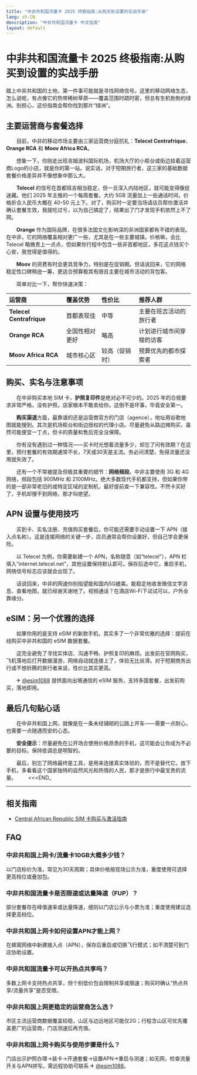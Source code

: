 ```yaml
---
title: "中非共和国流量卡 2025 终极指南:从购买到设置的实战手册"
lang: zh-CN
description: "中非共和国流量卡 中文指南"
layout: default
---
```

# 中非共和国流量卡 2025 终极指南:从购买到设置的实战手册

踏上中非共和国的土地，第一件事可能就是寻找网络信号。这里的移动网络生态，怎么说呢，有点像它的热带稀树草原——覆盖范围时疏时密，但总有生机勃勃的绿洲。别担心，这份指南会帮你找到那片“绿洲”。

## 主要运营商与套餐选择

　　目前，中非的移动市场主要由三家运营商分庭抗礼：**Telecel Centrafrique**、**Orange RCA** 和 **Moov Africa RCA**。

　　想象一下，你刚走出班吉姆波科国际机场，机场大厅的小柜台或街边挂着运营商Logo的小店，就是你的第一站。说实话，对于短期旅行者，这三家的基础数据套餐价格差异并不像想象中那么大。

　　**Telecel** 的信号在首都班吉相当稳定，但一旦深入内陆地区，就可能变得像捉迷藏。他们 2025 年主推的一个每周套餐，大约 5GB 流量加上一些通话时间，价格折合人民币大概在 40-50 元上下。对了，购买时一定要当场请店员帮你激活并确认套餐生效，我就吃过亏，以为自己搞定了，结果出了门才发现手机依然上不了网。

　　**Orange** 作为国际品牌，在很多法国文化影响深的非洲国家都有不错的表现。在中非，它的网络覆盖相对更广一些，尤其是在一些主要城镇。价格嘛，会比 Telecel 略微贵上一点点，但如果你行程中包含一些非首都地区，多花这点钱买个心安，我觉得是值得的。

　　**Moov** 的资费有时会更具竞争力，特别是在促销期。但话说回来，它的网络稳定性口碑稍逊一筹，更适合预算极其有限且主要在城市活动的背包客。

　　简单对比一下，帮你快速决策：

| 运营商 | 覆盖优势 | 性价比 | 推荐人群 |
| :--- | :--- | :--- | :--- |
| **Telecel Centrafrique** | 首都表现佳 | 中等 | 主要在班吉活动的旅行者 |
| **Orange RCA** | 全国性相对更好 | 略高 | 计划进行城市间穿梭的访客 |
| **Moov Africa RCA** | 城市核心区 | 较高（促销时） | 预算优先的都市探索者 |

## 购买、实名与注意事项

　　在中非购买本地 SIM 卡，**护照复印件**是绝对必不可少的。2025 年的合规要求非常严格，没有护照，店家根本不敢卖给你。这倒不是坏事，毕竟安全第一。

　　**购买渠道**方面，最靠谱的还是运营商官方的门店（agence），地址用谷歌地图就能搜到。其次是机场柜台和街边授权的代理小店。尽量避免从路边摊购买，虽然可能便宜一丁点，但卡的质量和售后完全没保障。

　　你有没有遇到过一种情况——买卡时光想着流量多少，却忘了问有效期？在这里，预付套餐的有效期通常不长，7天或30天是主流。务必问清楚，免得流量还没用就失效了。

　　还有一个不常被提及但极其重要的细节：**网络频段**。中非主要使用 3G 和 4G 网络，频段包括 900MHz 和 2100MHz。绝大多数现代手机都支持，但如果你带的是一部非常老旧的或特定区域的定制机，最好提前查一下兼容性。不然卡买好了，手机却搜不到网络，那才叫绝望。

## APN 设置与使用技巧

　　买到卡、实名注册、充值购买套餐后，你可能还需要手动设置一下 APN（接入点名称）。这是连接网络的关键一步，店员通常会帮你设置好，但自己学会更保险。

　　以 Telecel 为例，你需要新建一个 APN，名称随意（如“telecel”），APN 栏填入“internet.telecel.net”，其他设置保持默认即可。保存后选中它，重启手机，网络信号标志应该就会出现了。

　　话说回来，中非的网速你别指望能和国内5G媲美。能稳定地收发微信文字消息、查看地图，就已经谢天谢地了。视频通话？在酒店Wi-Fi下试试可以，户外全靠缘分。

## eSIM：另一个优雅的选择

　　如果你用的是支持 eSIM 的新款手机，其实多了一个非常优雅的选择：提前在线购买中非共和国的 eSIM 数据套餐。

　　这完全避免了寻找实体店、沟通不畅、护照复印的麻烦。出发前在官网购买，飞机落地后打开数据漫游，网络自动就连接上了，体验无比丝滑。对于短期商务出行或不想折腾的旅行者来说，性价比其实更高。

　　✈ [@esim1088](https://t.me/s/esim1088) 提供面向出境通信的 eSIM 服务，支持多国套餐，出发前购买，落地即用。

## 最后几句贴心话

　　在中非共和国上网，就像是在一条未经铺砌的公路上开车——需要一点耐心，也需要一点随遇而安的心态。

　　**安全提示**：尽量避免在公开场合使用价格昂贵的手机，这可能会让你成为不必要的目标。保持低调总是明智的。

　　最后，别忘了网络最终是工具，是用来连接真实体验的，而不是替代它。放下手机，多看看这个国家独特的自然风光和热情的人民，那才是旅行中最宝贵的流量。
　　<<<END_

<!-- crosslink -->
---

## 相关指南

- [Central African Republic SIM 卡购买与激活指南](https://faciylike.github.io/central-african-republic-sim-guides)

<!-- BEGIN_CENTRAL_AFRICAN_REPUBLIC_FAQ -->
## FAQ

### 中非共和国上网卡/流量卡10GB大概多少钱？
以门店标价为准，常见为30天周期；具体价格按现场公示为准，重度使用可选择更高档位或叠加包。

### 中非共和国流量卡是否限速或达量降速（FUP）？
部分套餐存在峰值速率或达量降速，细则以门店公示与小票为准；重度使用建议选择更高档位。

### 中非共和国上网卡如何设置APN才能上网？
在蜂窝网络中新建接入点（APN），保存后重启或切换飞行模式；如不清楚可到门店协助设置。

### 中非共和国流量卡可以开热点共享吗？
多数上网卡支持热点共享，但个别低价包会限制共享或限速；购买时确认“热点共享/流量共享”是否受限。

### 中非共和国上网更稳定的运营商怎么选？
市区主流运营商数据覆盖较稳，山区与边远地区可能仅2G；行程含山区可优先覆盖更广的运营商，门店测速后再充值。

### 中非共和国上网卡购买与使用步骤是什么？
门店出示护照办理→装卡→开通套餐→设置APN→重启与测速；如无网，检查流量开关与APN拼写。需远程协助可联系 ✈ [@esim1088](https://t.me/s/esim1088)。

<script type="application/ld+json">
{"@context": "https://schema.org", "@type": "FAQPage", "mainEntity": [{"@type": "Question", "name": "中非共和国上网卡/流量卡10GB大概多少钱？", "acceptedAnswer": {"@type": "Answer", "text": "以门店标价为准，常见为30天周期；具体价格按现场公示为准，重度使用可选择更高档位或叠加包。"}}, {"@type": "Question", "name": "中非共和国流量卡是否限速或达量降速（FUP）？", "acceptedAnswer": {"@type": "Answer", "text": "部分套餐存在峰值速率或达量降速，细则以门店公示与小票为准；重度使用建议选择更高档位。"}}, {"@type": "Question", "name": "中非共和国上网卡如何设置APN才能上网？", "acceptedAnswer": {"@type": "Answer", "text": "在蜂窝网络中新建接入点（APN），保存后重启或切换飞行模式；如不清楚可到门店协助设置。"}}, {"@type": "Question", "name": "中非共和国流量卡可以开热点共享吗？", "acceptedAnswer": {"@type": "Answer", "text": "多数上网卡支持热点共享，但个别低价包会限制共享或限速；购买时确认“热点共享/流量共享”是否受限。"}}, {"@type": "Question", "name": "中非共和国上网更稳定的运营商怎么选？", "acceptedAnswer": {"@type": "Answer", "text": "市区主流运营商数据覆盖较稳，山区与边远地区可能仅2G；行程含山区可优先覆盖更广的运营商，门店测速后再充值。"}}, {"@type": "Question", "name": "中非共和国上网卡购买与使用步骤是什么？", "acceptedAnswer": {"@type": "Answer", "text": "门店出示护照办理→装卡→开通套餐→设置APN→重启与测速；如无网，检查流量开关与APN拼写。需远程协助可联系 ✈ @esim1088。"}}]}
</script>
<!-- END_CENTRAL_AFRICAN_REPUBLIC_FAQ -->
